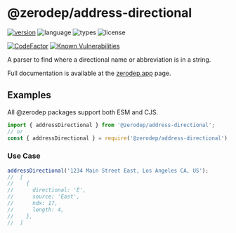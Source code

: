 # @zerodep/address-directional

[![version](https://img.shields.io/npm/v/@zerodep/address-directional?style=flat-square&color=blue)](https://www.npmjs.com/package/@zerodep/address-directional)
![language](https://img.shields.io/badge/typescript-100%25-blue?style=flat-square)
![types](https://img.shields.io/badge/types-included-blue?style=flat-square)
![license](https://img.shields.io/github/license/cdepage/zerodep?color=blue&style=flat-square)

[![CodeFactor](https://www.codefactor.io/repository/github/cdepage/zerodep/badge)](https://www.codefactor.io/repository/github/cdepage/zerodep)
[![Known Vulnerabilities](https://snyk.io/test/github/cdepage/zerodep/badge.svg)](https://snyk.io/test/github/cdepage/zerodep)

A parser to find where a directional name or abbreviation is in a string.

Full documentation is available at the [zerodep.app](http://zerodep.app/#/address/directional) page.

## Examples

All @zerodep packages support both ESM and CJS.

```javascript
import { addressDirectional } from '@zerodep/address-directional';
// or
const { addressDirectional } = require('@zerodep/address-directional');
```

### Use Case

```javascript
addressDirectional('1234 Main Street East, Los Angeles CA, US');
//  [
//    {
//      directional: 'E',
//      source: 'East',
//      ndx: 17,
//      length: 4,
//    },
//  ]
```
